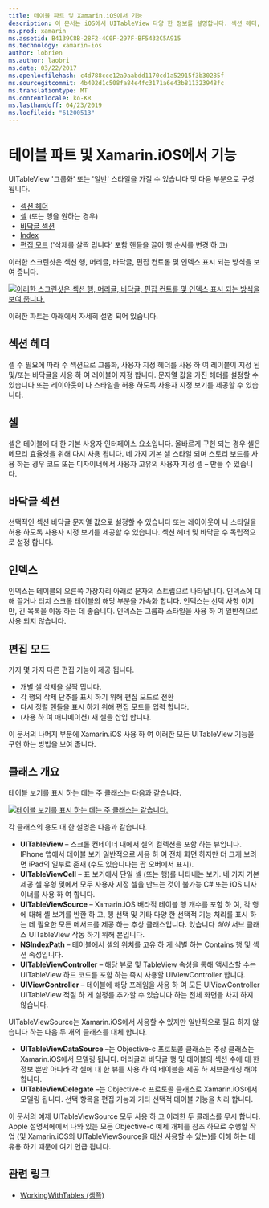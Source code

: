 ```yaml
---
title: 테이블 파트 및 Xamarin.iOS에서 기능
description: 이 문서는 iOS에서 UITableView 다양 한 정보를 설명합니다. 섹션 헤더, 셀, 섹션 바닥글, 인덱스 및 편집 모드에 설명 합니다.
ms.prod: xamarin
ms.assetid: B4139C8B-28F2-4C0F-297F-BF5432C5A915
ms.technology: xamarin-ios
author: lobrien
ms.author: laobri
ms.date: 03/22/2017
ms.openlocfilehash: c4d788cce12a9aabdd1170cd1a52915f3b30285f
ms.sourcegitcommit: 4b402d1c508fa84e4fc3171a6e43b811323948fc
ms.translationtype: MT
ms.contentlocale: ko-KR
ms.lasthandoff: 04/23/2019
ms.locfileid: "61200513"
---
```

# <a name="table-parts-and-functionality-in-xamarinios"></a>테이블 파트 및 Xamarin.iOS에서 기능

UITableView '그룹화' 또는 '일반' 스타일을 가질 수 있습니다 및 다음 부분으로 구성 됩니다.

-  [섹션 헤더](#Section_Header)
-  [셀](#Cells) (또는 행을 원하는 경우)
-  [바닥글 섹션](#Section_Footer)
-  [Index](#Index)
-  [편집 모드](#Edit_Features) ('삭제를 살짝 밉니다' 포함 핸들을 끌어 행 순서를 변경 하 고) 

이러한 스크린샷은 섹션 행, 머리글, 바닥글, 편집 컨트롤 및 인덱스 표시 되는 방식을 보여 줍니다.

 [![](table-parts-and-functionality-images/image1a.png "이러한 스크린샷은 섹션 행, 머리글, 바닥글, 편집 컨트롤 및 인덱스 표시 되는 방식을 보여 줍니다.")](table-parts-and-functionality-images/image1a.png#lightbox)

이러한 파트는 아래에서 자세히 설명 되어 있습니다.

<a name="Section_Header" />

## <a name="section-header"></a>섹션 헤더

셀 수 필요에 따라 수 섹션으로 그룹화, 사용자 지정 헤더를 사용 하 여 레이블이 지정 된 및/또는 바닥글을 사용 하 여 레이블이 지정 합니다. 문자열 값을 가진 헤더를 설정할 수 있습니다 또는 레이아웃이 나 스타일을 허용 하도록 사용자 지정 보기를 제공할 수 있습니다.

<a name="Cells" />

## <a name="cells"></a>셀

셀은 테이블에 대 한 기본 사용자 인터페이스 요소입니다. 올바르게 구현 되는 경우 셀은 메모리 효율성을 위해 다시 사용 됩니다. 네 가지 기본 셀 스타일 되며 스토리 보드를 사용 하는 경우 코드 또는 디자이너에서 사용자 고유의 사용자 지정 셀 – 만들 수 있습니다.

<a name="Section_Footer"/>

## <a name="section-footer"></a>바닥글 섹션

선택적인 섹션 바닥글 문자열 값으로 설정할 수 있습니다 또는 레이아웃이 나 스타일을 허용 하도록 사용자 지정 보기를 제공할 수 있습니다. 섹션 헤더 및 바닥글 수 독립적으로 설정 합니다.

<a name="Index" />

## <a name="index"></a>인덱스

인덱스는 테이블의 오른쪽 가장자리 아래로 문자의 스트립으로 나타납니다.
인덱스에 대해 끌거나 터치 스크롤 테이블의 해당 부분을 가속화 합니다. 인덱스는 선택 사항 이지만, 긴 목록을 이동 하는 데 좋습니다. 인덱스는 그룹화 스타일을 사용 하 여 일반적으로 사용 되지 않습니다.

<a name="Edit_Features" />

## <a name="editing-mode"></a>편집 모드

가지 몇 가지 다른 편집 기능이 제공 됩니다.

- 개별 셀 삭제을 살짝 밉니다.
- 각 행의 삭제 단추를 표시 하기 위해 편집 모드로 전환 
- 다시 정렬 핸들을 표시 하기 위해 편집 모드를 입력 합니다. 
- (사용 하 여 애니메이션) 새 셀을 삽입 합니다.

이 문서의 나머지 부분에 Xamarin.iOS 사용 하 여 이러한 모든 UITableView 기능을 구현 하는 방법을 보여 줍니다.


## <a name="classes-overview"></a>클래스 개요

테이블 보기를 표시 하는 데는 주 클래스는 다음과 같습니다.

[![](table-parts-and-functionality-images/classdiagram.png "테이블 보기를 표시 하는 데는 주 클래스는 같습니다.")](table-parts-and-functionality-images/classdiagram.png#lightbox)

각 클래스의 용도 대 한 설명은 다음과 같습니다.

- **UITableView** – 스크롤 컨테이너 내에서 셀의 컬렉션을 포함 하는 뷰입니다. IPhone 앱에서 테이블 보기 일반적으로 사용 하 여 전체 화면 하지만 더 크게 보려면 iPad의 일부로 존재 (수도 있습니다는 팝 오버에서 표시). 
- **UITableViewCell** – 표 보기에서 단일 셀 (또는 행)를 나타내는 보기. 네 가지 기본 제공 셀 유형 및에서 모두 사용자 지정 셀을 만드는 것이 불가능 C# 또는 iOS 디자이너를 사용 하 여 합니다. 
- **UITableViewSource** – Xamarin.iOS 배타적 테이블 행 개수를 포함 하 여, 각 행에 대해 셀 보기를 반환 하 고, 행 선택 및 기타 다양 한 선택적 기능 처리를 표시 하는 데 필요한 모든 메서드를 제공 하는 추상 클래스입니다. 있습니다 *해야* 서브 클래스 UITableView 작동 하기 위해 본입니다. 
- **NSIndexPath** – 테이블에서 셀의 위치를 고유 하 게 식별 하는 Contains 행 및 섹션 속성입니다. 
- **UITableViewController** – 해당 뷰로 및 TableView 속성을 통해 액세스할 수는 UITableView 하드 코드를 포함 하는 즉시 사용할 UIViewController 합니다. 
- **UIViewController** – 테이블에 해당 프레임을 사용 하 여 모든 UIViewController UITableView 적절 하 게 설정를 추가할 수 있습니다 하는 전체 화면을 차지 하지 않습니다. 

UITableViewSource는 Xamarin.iOS에서 사용할 수 있지만 일반적으로 필요 하지 않습니다 하는 다음 두 개의 클래스를 대체 합니다.

- **UITableViewDataSource** –는 Objective-c 프로토콜 클래스는 추상 클래스는 Xamarin.iOS에서 모델링 됩니다. 머리글과 바닥글 행 및 테이블의 섹션 수에 대 한 정보 뿐만 아니라 각 셀에 대 한 뷰를 사용 하 여 테이블을 제공 하 서브클래싱 해야 합니다. 
- **UITableViewDelegate** –는 Objective-c 프로토콜 클래스로 Xamarin.iOS에서 모델링 됩니다. 선택 항목을 편집 기능과 기타 선택적 테이블 기능을 처리 합니다. 

이 문서의 예제 UITableViewSource 모두 사용 하 고 이러한 두 클래스를 무시 합니다. Apple 설명서에에서 나와 있는 모든 Objective-c 예제 개체를 참조 하므로 수행할 작업 (및 Xamarin.iOS의 UITableViewSource을 대신 사용할 수 있는)를 이해 하는 데 유용 하기 때문에 여기 언급 됩니다.

## <a name="related-links"></a>관련 링크

- [WorkingWithTables (샘플)](https://developer.xamarin.com/samples/monotouch/WorkingWithTables)
